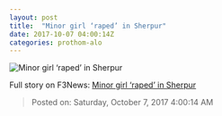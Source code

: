 ```yaml
---
layout: post
title:  "Minor girl ‘raped’ in Sherpur"
date: 2017-10-07 04:00:14Z
categories: prothom-alo
---
```


![Minor girl ‘raped’ in Sherpur](http://en.prothom-alo.com/contents/cache/images/1200x630x1/uploads/media/2017/07/31/ae8e35b132071fb7105ebdc704e45a79-Rape.jpg?jadewits_media_id=144545)




Full story on F3News: [Minor girl ‘raped’ in Sherpur](http://www.f3nws.com/n/YjhPcB)

> Posted on: Saturday, October 7, 2017 4:00:14 AM
